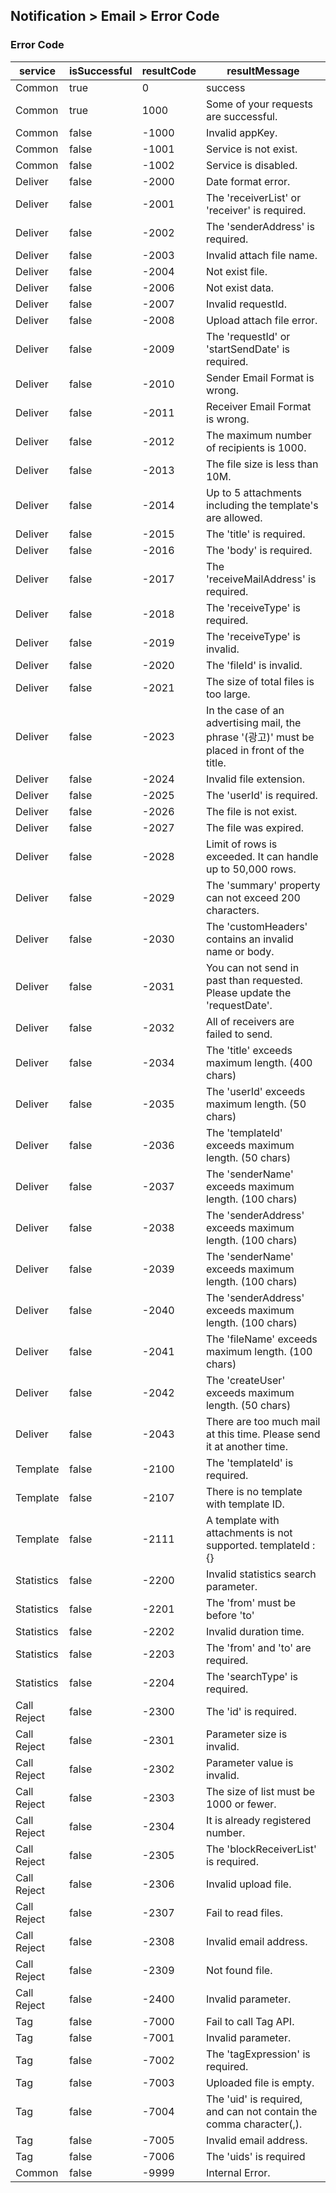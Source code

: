 ## Notification > Email > Error Code

### Error Code
|service|isSuccessful|resultCode|resultMessage|
|-|-|-|-|
|Common|true|0|success|
|Common|true|1000|Some of your requests are successful.|
|Common|false|-1000|Invalid appKey.|
|Common|false|-1001|Service is not exist.|
|Common|false|-1002|Service is disabled.|
|Deliver|false|-2000|Date format error.|
|Deliver|false|-2001|The 'receiverList' or 'receiver' is required.|
|Deliver|false|-2002|The 'senderAddress' is required.|
|Deliver|false|-2003|Invalid attach file name.|
|Deliver|false|-2004|Not exist file.|
|Deliver|false|-2006|Not exist data.|
|Deliver|false|-2007|Invalid requestId.|
|Deliver|false|-2008|Upload attach file error.|
|Deliver|false|-2009|The 'requestId' or 'startSendDate' is required.|
|Deliver|false|-2010|Sender Email Format is wrong.|
|Deliver|false|-2011|Receiver Email Format is wrong.|
|Deliver|false|-2012|The maximum number of recipients is 1000.|
|Deliver|false|-2013|The file size is less than 10M.|
|Deliver|false|-2014|Up to 5 attachments including the template's are allowed.|
|Deliver|false|-2015|The 'title' is required.|
|Deliver|false|-2016|The 'body' is required.|
|Deliver|false|-2017|The 'receiveMailAddress' is required.|
|Deliver|false|-2018|The 'receiveType' is required.|
|Deliver|false|-2019|The 'receiveType' is invalid.|
|Deliver|false|-2020|The 'fileId' is invalid.|
|Deliver|false|-2021|The size of total files is too large.|
|Deliver|false|-2023|In the case of an advertising mail, the phrase '(광고)' must be placed in front of the title.|
|Deliver|false|-2024|Invalid file extension.|
|Deliver|false|-2025|The 'userId' is required.|
|Deliver|false|-2026|The file is not exist.|
|Deliver|false|-2027|The file was expired.|
|Deliver|false|-2028|Limit of rows is exceeded. It can handle up to 50,000 rows.|
|Deliver|false|-2029|The 'summary' property can not exceed 200 characters.|
|Deliver|false|-2030|The 'customHeaders' contains an invalid name or body.|
|Deliver|false|-2031|You can not send in past than requested. Please update the 'requestDate'.|
|Deliver|false|-2032| All of receivers are failed to send.|
|Deliver|false|-2034| The 'title' exceeds maximum length. (400 chars)|
|Deliver|false|-2035| The 'userId' exceeds maximum length. (50 chars)|
|Deliver|false|-2036| The 'templateId' exceeds maximum length. (50 chars)|
|Deliver|false|-2037| The 'senderName' exceeds maximum length. (100 chars)|
|Deliver|false|-2038| The 'senderAddress' exceeds maximum length. (100 chars)|
|Deliver|false|-2039| The 'senderName' exceeds maximum length. (100 chars)|
|Deliver|false|-2040| The 'senderAddress' exceeds maximum length. (100 chars)|
|Deliver|false|-2041| The 'fileName' exceeds maximum length. (100 chars)|
|Deliver|false|-2042| The 'createUser' exceeds maximum length. (50 chars)|
|Deliver|false|-2043| There are too much mail at this time. Please send it at another time.|
|Template|false|-2100|The 'templateId' is required.|
|Template|false|-2107|There is no template with template ID.|
|Template|false|-2111|A template with attachments is not supported. templateId : {}|
|Statistics|false|-2200|Invalid statistics search parameter.|
|Statistics|false|-2201|The 'from' must be before 'to'|
|Statistics|false|-2202|Invalid duration time.|
|Statistics|false|-2203|The 'from' and 'to' are required.|
|Statistics|false|-2204|The 'searchType' is required.|
|Call Reject|false|-2300|The 'id' is required.|
|Call Reject|false|-2301|Parameter size is invalid.|
|Call Reject|false|-2302|Parameter value is invalid.|
|Call Reject|false|-2303|The size of list must be 1000 or fewer.|
|Call Reject|false|-2304|It is already registered number.|
|Call Reject|false|-2305|The 'blockReceiverList' is required.|
|Call Reject|false|-2306|Invalid upload file.|
|Call Reject|false|-2307|Fail to read files.|
|Call Reject|false|-2308|Invalid email address.|
|Call Reject|false|-2309|Not found file.|
|Call Reject|false|-2400|Invalid parameter.|
|Tag|false|-7000|Fail to call Tag API.|
|Tag|false|-7001|Invalid parameter.|
|Tag|false|-7002|The 'tagExpression' is required.|
|Tag|false|-7003|Uploaded file is empty.|
|Tag|false|-7004|The 'uid' is required, and can not contain the comma character(,).|
|Tag|false|-7005|Invalid email address.|
|Tag|false|-7006|The 'uids' is required|
|Common|false|-9999|Internal Error.|
